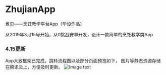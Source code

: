 # ZhujianApp
煮见——烹饪教学平台App（毕设作品）

从2019年3月15号开始，从0挑战安卓开发，设计一款简单的烹饪教学类App

### 4.15更新
App大致框架已完成，跳转流程图以及部分页面预览如下，
图片等静态资源存储在腾讯云上，方便及时更新。
![Image text](https://zhujian-1253572416.cos.ap-guangzhou.myqcloud.com/imggithub/415.jpg)
